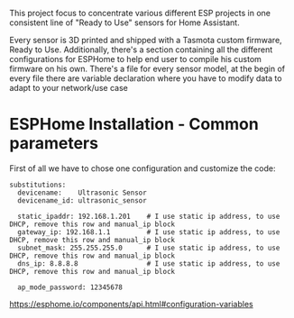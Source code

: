 

This project focus to concentrate various different ESP projects in one consistent line of "Ready to Use" sensors for Home Assistant.

Every sensor is 3D printed and shipped with a Tasmota custom firmware, Ready to Use.
Additionally, there's a section containing all the different configurations for ESPHome to help end user to compile his custom firmware on his own.
There's a file for every sensor model, at the begin of every file there are variable declaration where you have to modify data to adapt to your network/use case

# ESPHome Installation - Common parameters
First of all we have to chose one configuration and customize the code:

```
substitutions:
  devicename:    Ultrasonic Sensor   
  devicename_id: ultrasonic_sensor

  static_ipaddr: 192.168.1.201    # I use static ip address, to use DHCP, remove this row and manual_ip block
  gateway_ip: 192.168.1.1         # I use static ip address, to use DHCP, remove this row and manual_ip block
  subnet_mask: 255.255.255.0      # I use static ip address, to use DHCP, remove this row and manual_ip block
  dns_ip: 8.8.8.8                 # I use static ip address, to use DHCP, remove this row and manual_ip block

  ap_mode_password: 12345678
```



https://esphome.io/components/api.html#configuration-variables